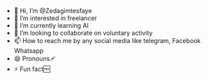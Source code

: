 - 👋 Hi, I’m @Zedagimtesfaye 
- 👀 I’m interested in freelancer 
- 🌱 I’m currently learning AI
- 💞️ I’m looking to collaborate on voluntary activity 
- 📫 How to reach me by any social media like telegram, Facebook Whatsapp 
- 😄 Pronouns🩹
- ⚡ Fun fact🆓

<!zed
Zedagimtesfaye/Zedagimtesfaye is a ✨ special ✨ repository because its `README.md` (this file) appears on your GitHub profile.
You can click the Preview link to take a look at your changes.
--->
